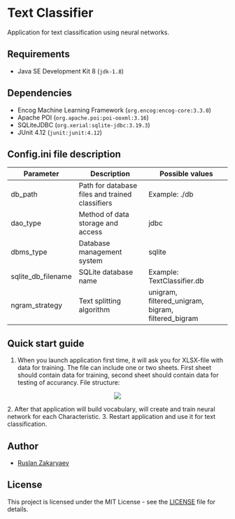 # Text Classifier

Application for text classification using neural networks.

## Requirements

- Java SE Development Kit 8 (`jdk-1.8`)

## Dependencies

- Encog Machine Learning Framework (`org.encog:encog-core:3.3.0`)
- Apache POI (`org.apache.poi:poi-ooxml:3.16`)
- SQLiteJDBC (`org.xerial:sqlite-jdbc:3.19.3`)
- JUnit 4.12 (`junit:junit:4.12`)

## Config.ini file description

Parameter | Description | Possible values
------------ | ------------- | -------------
db_path | Path for database files and trained classifiers | Example: ./db
dao_type | Method of data storage and access | jdbc
dbms_type | Database management system | sqlite
sqlite_db_filename | SQLite database name | Example: TextClassifier.db
ngram_strategy | Text splitting algorithm | unigram, filtered_unigram, bigram, filtered_bigram

## Quick start guide

1. When you launch application first time, it will ask you for XLSX-file with data for training. The file can include one or two sheets. First sheet should contain data for training, second sheet should contain data for testing of accurancy. File structure:
<p align="center">
  <img src="https://github.com/RusZ/TextClassifier/raw/master/images/xlsx_example.png" />
</p>
2. After that application will build vocabulary, will create and train neural network for each Characteristic.  
3. Restart application and use it for text classification.

## Author

- [Ruslan Zakaryaev](https://github.com/RusZ)

## License

This project is licensed under the MIT License - see the [LICENSE](LICENSE) file for details.